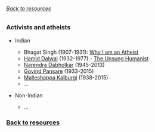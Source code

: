 ###### [Back to resources](index.md)
### Activists and atheists

* Indian
  * Bhagat Singh (1907-1931): [Why I am an Atheist](https://en.wikipedia.org/wiki/Why_I_Am_an_Atheist)
  * [Hamid Dalwai](https://en.wikipedia.org/wiki/Hamid_Dalwai) (1932-1977) - [The Unsung Humanist](https://www.youtube.com/watch?v=rvFW91CDNvk&t=9s)
  * [Narendra Dabholkar](https://en.wikipedia.org/wiki/Narendra_Dabholkar) (1945-2013)
  * [Govind Pansare](https://en.wikipedia.org/wiki/Govind_Pansare) (1933-2015)
  * [Malleshappa Kalburgi](https://en.wikipedia.org/wiki/M._M._Kalburgi) (1938-2015)
  * ...
  
* Non-Indian
  * ...

### [Back to resources](index.md)

